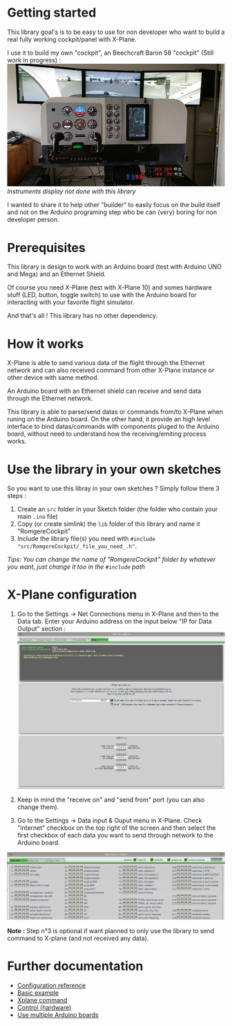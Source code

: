 # Getting started

This library goal's is to be easy to use for non developer who want to build a real fully working cockpit/panel with X-Plane.

I use it to build my own "cockpit", an Beechcraft Baron 58 "cockpit" (Still work in progress) :
![My Beechcraft Baron 58 cockpit (WIP)](/resources/img/my_cockpit.jpg?raw=true)
*Instruments display not done with this library*

I wanted to share it to help other "builder" to easily focus on the build itself and not on the Arduino programing step who be can (very) boring for non developer person.

# Prerequisites

This library is design to work with an Arduino board (test with Arduino UNO and Mega) and an Ethernet Shield.

Of course you need X-Plane (test with X-Plane 10) and somes hardware stuff (LED, button, toggle switch) to use with the Arduino board for interacting with your favorite flight simulator.

And that's all ! This library has no other dependency.

# How it works

X-Plane is able to send various data of the flight through the Ethernet network and can also received command from other X-Plane instance or other device with same method.

An Arduino board with an Ethernet shield can receive and send data through the Ethernet network.

This library is able to parse/send datas or commands from/to X-Plane when runing on the Arduino board. On the other hand, it provide an high level interface to bind datas/commands with components pluged to the Arduino board, without need to understand how the receiving/emiting process works.

# Use the library in your own sketches

So you want to use this libray in your own sketches ? Simply follow there 3 steps :

1. Create an `src` folder in your Sketch folder (the folder who contain your main `.ino` file)
2. Copy (or create simlink) the `lib` folder of this library and name it "RomgereCockpit"
3. Include the library file(s) you need with `#include "src/RomgereCockpit/_file_you_need_.h"`.

*Tips: You can change the name of "RomgereCockpit" folder by whatever you want, just change it too in the `#include` path*


# X-Plane configuration

1. Go to the Settings -> Net Connections menu in X-Plane and then to the Data tab. Enter your Arduino address on the input below "IP for Data Output" section :
![X-Plane network settings](/resources/img/xplane_conf_network.png?raw=true)

2. Keep in mind the "receive on" and "send from" port (you can also change them).

3. Go to the Settings -> Data input & Ouput menu in X-Plane. Check "internet" checkbox on the top right of the screen and then select the first checkbox of each data you want to send through network to the Arduino board.

![X-Plane network settings](/resources/img/xplane_conf_data.png?raw=true)

**Note :** Step n°3 is optional if want planned to only use the library to send command to X-plane (and not received any data).


# Further documentation

* [Configuration reference](resources/doc/1-configuration-reference.md)
* [Basic example](resources/doc/2-basic-example.md)
* [Xplane command](resources/doc/3-commands.md)
* [Control (hardware)](resources/doc/4-controls.md)
* [Use multiple Arduino boards](resources/doc/5-multiple-boards.md)
